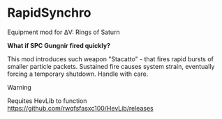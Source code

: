 # RapidSynchro
Equipment mod for ΔV: Rings of Saturn 

**What if SPC Gungnir fired quickly?**

This mod introduces such weapon "Stacatto" - that fires rapid bursts of smaller particle packets. Sustained fire causes system strain, eventually forcing a temporary shutdown. Handle with care.

> [!WARNING]
> Requites HevLib to function
> https://github.com/rwqfsfasxc100/HevLib/releases



